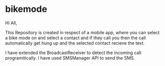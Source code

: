 # bikemode

Hi All,

This Repository is created in respect of a mobile app, where you can select a bike mode on and select a contact 
and if they call you then the call automatically get hung up and the selected contact recieve the text.

I have extended the BroadcastReceiver to detect the incoming call programitically.
I have used SMSManager API to send the SMS.

